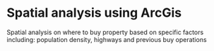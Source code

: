 # Spatial analysis using ArcGis
Spatial analysis on where to buy property based on specific factors including: population density, highways and previous buy operations
